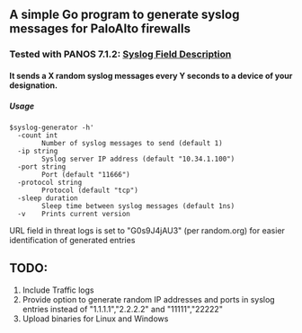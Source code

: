## A simple Go program to generate syslog messages for PaloAlto firewalls 
### Tested with PANOS 7.1.2: [Syslog Field Description](https://www.paloaltonetworks.com/documentation/61/pan-os/pan-os/reports-and-logging/syslog-field-descriptions)
#### It sends a X random syslog messages every Y seconds to a device of your designation.

##### Usage 
```
$syslog-generator -h'
  -count int
        Number of syslog messages to send (default 1)    
  -ip string
        Syslog server IP address (default "10.34.1.100")      
  -port string 
        Port (default "11666")       
  -protocol string  
        Protocol (default "tcp")        
  -sleep duration 
        Sleep time between syslog messages (default 1ns)        
  -v    Prints current version
```

URL field in threat logs is set to "G0s9J4jAU3" (per random.org) for easier identification of generated entries

## TODO:
1. Include Traffic logs
2. Provide option to generate random IP addresses and ports in syslog entries instead of "1.1.1.1","2.2.2.2" and "11111","22222"
3. Upload binaries for Linux and Windows
